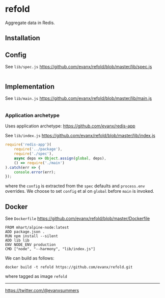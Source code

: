 # refold

Aggregate data in Redis.

<!--img src='https://raw.githubusercontent.com/evanx/refold/master/docs/readme/images/main.png'-->


## Installation

## Config

See `lib/spec.js` https://github.com/evanx/refold/blob/master/lib/spec.js
```javascript
```

## Implementation

See `lib/main.js` https://github.com/evanx/refold/blob/master/lib/main.js
```javascript
```

### Application archetype

Uses application archetype: https://github.com/evanx/redis-app

See `lib/index.js` https://github.com/evanx/refold/blob/master/lib/index.js
```javascript
require('redis-app')(
    require('../package'),
    require('./spec'),
    async deps => Object.assign(global, deps),
    () => require('./main')
).catch(err => {
    console.error(err);
});
```
where the `config` is extracted from the `spec` defaults and `process.env` overrides. We choose to set `config` et al on `global` before `main` is invoked.


## Docker

See `Dockerfile` https://github.com/evanx/refold/blob/master/Dockerfile
```
FROM mhart/alpine-node:latest
ADD package.json .
RUN npm install --silent
ADD lib lib
ENV NODE_ENV production
CMD ["node", "--harmony", "lib/index.js"]
```

We can build as follows:
```shell
docker build -t refold https://github.com/evanx/refold.git
```
where tagged as image `refold`

<hr>

https://twitter.com/@evanxsummers
